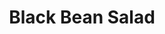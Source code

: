 ---
title: Black Bean Salad
source: 
source_url: 
yield: 
active_time: 
total_time: 
tags:
  - american
  - mexican
  - veg
  - sides
image: /uploads/blackBeanSalad.jpg
ingredients: |-
  **Dressing**
  * 3 tbsp olive oil 
  * 3 to 4 tbsp vinegar (apple cider, red wine) 
  * 1 to 2 tbsp lime juice 
  * salt, pepper, onion powder, garlic powder, paprika, cumin, chili powder, cayenne powder to taste 
  **Contents**
  * 2 cans of black beans 
  * 1 can corn 
  * 3/4 to 1 cup diced bell pepper (red or orange looks best) 
  * 1/4 cup diced white onion or 1 bunch green onions 
  * 3 cups roughly chopped cilantro 
  * 1 small tomato, diced (optional) 
instructions: |-
  * Mix together dressing to taste. Add more vinegar + oil to get enough to coat all of your ingredients. 
  * Add all other ingredients and toss the salad to coat everything well. If your container is big enough, cover and shake to get a good coating. 
  * Chill for at least 2 hours for the flavors to meld. Taste, reseason, and toss before serving. 
---